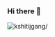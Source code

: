 ### Hi there 👋

<p align="left"> <img src=https://komarev.com/ghpvc/?username=kshitijgang alt=kshitijgang/> </p>
